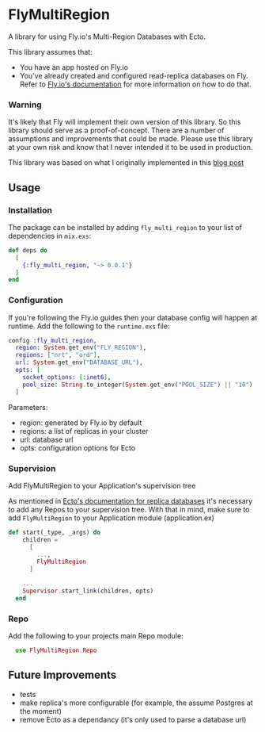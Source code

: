 # FlyMultiRegion

A library for using Fly.io's Multi-Region Databases with Ecto.

This library assumes that:

- You have an app hosted on Fly.io
- You've already created and configured read-replica databases on Fly. Refer to [Fly.io's documentation](https://fly.io/docs/getting-started/multi-region-databases/) for more information on how to do that.

### Warning

It's likely that Fly will implement their own version of this library. So this library should serve as a proof-of-concept. There are a number of assumptions and improvements that could be made. Please use this library at your own risk and know that I never intended it to be used in production.

This library was based on what I originally implemented in this [blog post](https://nathanwillson.com/blog/posts/2021-09-25-fly-multi-db/)

## Usage

### Installation

The package can be installed by adding `fly_multi_region` to your list of dependencies in `mix.exs`:

```elixir
def deps do
  [
    {:fly_multi_region, "~> 0.0.1"}
  ]
end
```

### Configuration

If you're following the Fly.io guides then your database config will happen at runtime. Add the following to the `runtime.exs` file:

```elixir
config :fly_multi_region,
  region: System.get_env("FLY_REGION"),
  regions: ["nrt", "ord"],
  url: System.get_env("DATABASE_URL"),
  opts: [
    socket_options: [:inet6],
    pool_size: String.to_integer(System.get_env("POOL_SIZE") || "10")
  ]
```

Parameters:

- region: generated by Fly.io by default
- regions: a list of replicas in your cluster
- url: database url
- opts: configuration options for Ecto

### Supervision

Add FlyMultiRegion to your Application's supervision tree

As mentioned in [Ecto's documentation for replica databases](https://hexdocs.pm/ecto/replicas-and-dynamic-repositories.html) it's necessary to add any Repos to your supervision tree. With that in mind, make sure to add `FlyMultiRegion` to your Application module (application.ex)

```elixir
def start(_type, _args) do
    children =
      [
        ...,
        FlyMultiRegion
      ]

    ...
    Supervisor.start_link(children, opts)
  end
```

### Repo

Add the following to your projects main Repo module:

```elixir
  use FlyMultiRegion.Repo
```

## Future Improvements

- tests
- make replica's more configurable (for example, the assume Postgres at the moment)
- remove Ecto as a dependancy (it's only used to parse a database url)
